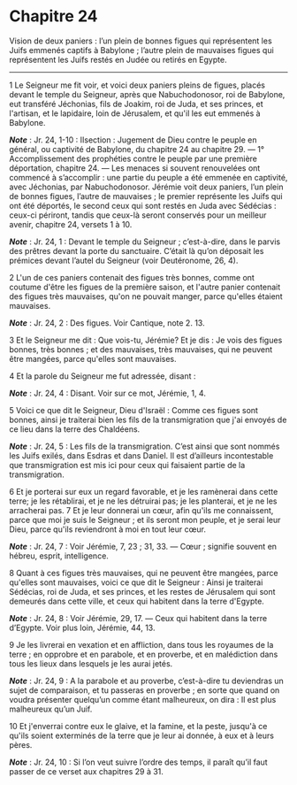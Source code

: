 # Chapitre 24

Vision de deux paniers : l’un plein de bonnes figues qui représentent les Juifs emmenés captifs à Babylone ; l’autre plein de mauvaises figues qui représentent les Juifs restés en Judée ou retirés en Egypte.

***

1 Le Seigneur me fit voir, et voici deux paniers pleins de figues, placés devant le temple du Seigneur, après que Nabuchodonosor, roi de Babylone, eut transféré Jéchonias, fils de Joakim, roi de Juda, et ses princes, et l'artisan, et le lapidaire, loin de Jérusalem, et qu'il les eut emmenés à Babylone.

***Note*** :  Jr. 24, 1-10 : IIsection : Jugement de Dieu contre le peuple en général, ou captivité de Babylone, du chapitre 24 au chapitre 29. ― 1° Accomplissement des prophéties contre le peuple par une première déportation, chapitre 24. ― Les menaces si souvent renouvelées ont commencé à s’accomplir : une partie du peuple a été emmenée en captivité, avec Jéchonias, par Nabuchodonosor. Jérémie voit deux paniers, l’un plein de bonnes figues, l’autre de mauvaises ; le premier représente les Juifs qui ont été déportés, le second ceux qui sont restés en Juda avec Sédécias : ceux-ci périront, tandis que ceux-là seront conservés pour un meilleur avenir, chapitre 24, versets 1 à 10.

***Note*** :  Jr. 24, 1 : Devant le temple du Seigneur ; c’est-à-dire, dans le parvis des prêtres devant la porte du sanctuaire. C’était là qu’on déposait les prémices devant l’autel du Seigneur (voir Deutéronome, 26, 4).

2 L'un de ces paniers contenait des figues très bonnes, comme ont coutume d'être les figues de la première saison, et l'autre panier contenait des figues très mauvaises, qu'on ne pouvait manger, parce qu'elles étaient mauvaises.

***Note*** :  Jr. 24, 2 : Des figues. Voir Cantique, note 2. 13.


3 Et le Seigneur me dit : Que vois-tu, Jérémie? Et je dis : Je vois des figues bonnes, très bonnes ; et des mauvaises, très mauvaises, qui ne peuvent être mangées, parce qu'elles sont mauvaises.


4 Et la parole du Seigneur me fut adressée, disant :

***Note*** :  Jr. 24, 4 : Disant. Voir sur ce mot, Jérémie, 1, 4.


5 Voici ce que dit le Seigneur, Dieu d'Israël : Comme ces figues sont bonnes, ainsi je traiterai bien les fils de la transmigration que j'ai envoyés de ce lieu dans la terre des Chaldéens.

***Note*** :  Jr. 24, 5 : Les fils de la transmigration. C’est ainsi que sont nommés les Juifs exilés, dans Esdras et dans Daniel. Il est d’ailleurs incontestable que transmigration est mis ici pour ceux qui faisaient partie de la transmigration.

6 Et je porterai sur eux un regard favorable, et je les ramènerai dans cette terre; je les rétablirai, et je ne les détruirai pas; je les planterai, et je ne les arracherai pas. 7 Et je leur donnerai un cœur, afin qu'ils me connaissent, parce que moi je suis le Seigneur ; et ils seront mon peuple, et je serai leur Dieu, parce qu'ils reviendront à moi en tout leur cœur.

***Note*** :  Jr. 24, 7 : Voir Jérémie, 7, 23 ; 31, 33. ― Cœur ; signifie souvent en hébreu, esprit, intelligence.


8 Quant à ces figues très mauvaises, qui ne peuvent être mangées, parce qu'elles sont mauvaises, voici ce que dit le Seigneur : Ainsi je traiterai Sédécias, roi de Juda, et ses princes, et les restes de Jérusalem qui sont demeurés dans cette ville, et ceux qui habitent dans la terre d'Egypte.

***Note*** :  Jr. 24, 8 : Voir Jérémie, 29, 17. ― Ceux qui habitent dans la terre d’Egypte. Voir plus loin, Jérémie, 44, 13.

9 Je les livrerai en vexation et en affliction, dans tous les royaumes de la terre ; en opprobre et en parabole, et en proverbe, et en malédiction dans tous les lieux dans lesquels je les aurai jetés.

***Note*** :  Jr. 24, 9 : A la parabole et au proverbe, c’est-à-dire tu deviendras un sujet de comparaison, et tu passeras en proverbe ; en sorte que quand on voudra présenter quelqu’un comme étant malheureux, on dira : Il est plus malheureux qu’un Juif.

10 Et j'enverrai contre eux le glaive, et la famine, et la peste, jusqu'à ce qu'ils soient exterminés de la terre que je leur ai donnée, à eux et à leurs pères.

***Note*** :  Jr. 24, 10 : Si l’on veut suivre l’ordre des temps, il paraît qu’il faut passer de ce verset aux chapitres 29 à 31.

